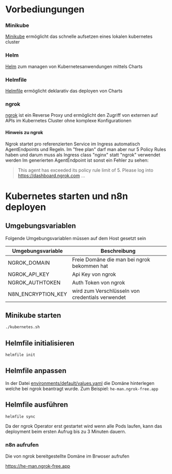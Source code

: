 # Vorbediungungen

### Minikube
[Minikube](https://minikube.sigs.k8s.io) ermöglicht das schnelle aufsetzen eines lokalen kubernetes cluster

### Helm
[Helm](https://helm.sh/) zum managen von Kubernetesanwendungen mittels Charts 

### Helmfile
[Helmfile](https://github.com/helmfile/helmfile) ermöglicht deklarativ das deployen von Charts

### ngrok
[ngrok](https://ngrok.com) ist ein Reverse Proxy und ermöglicht den Zugriff von externen auf APIs im Kubernetes Cluster ohne komplexe Konfigurationen

#### Hinweis zu ngrok
Ngrok startet pro referenzierten Service im Ingress automatisch AgentEndpoints und Regeln. Im "free plan" darf man aber nur 5 Policy Rules haben und darum muss als Ingress class "nginx" statt "ngrok" verwendet werden
Im generierten AgentEndpoint ist sonst ein Fehler zu sehen:
> This agent has exceeded its policy rule limit of 5. Please log into https://dashboard.ngrok.com ...

# Kubernetes starten und n8n deployen


## Umgebungsvariablen
Folgende Umgebungsvariablen müssen auf dem Host gesetzt sein

|Umgebungsvariable  |Beschreibung|
|-------------------|-------------|
|NGROK_DOMAIN       |Freie Domäne die man bei ngrok bekommen hat |
|NGROK_API_KEY      |Api Key von ngrok |
|NGROK_AUTHTOKEN    |Auth Token von ngrok |
|N8N_ENCRYPTION_KEY |wird zum Verschlüsseln von credentials verwendet |

## Minikube starten
```bash
./kubernetes.sh
```

## Helmfile initialisieren
```bash
helmfile init
```
## Helmfile anpassen
In der Datei [environments/default/values.yaml](environments/default/values.yaml) die Domäne hinterlegen welche bei ngrok beantragt wurde. Zum Beispiel: ```he-man.ngrok-free.app```

## Helmfile ausführen
```bash
helmfile sync
```

Da der ngrok Operator erst gestartet wird wenn alle Pods laufen, kann das deployment beim ersten Aufrug bis zu 3 Minuten dauern.

### n8n aufrufen
Die von ngrok bereitgestellte Domäne im Brwoser aufrufen

https://he-man.ngrok-free.app


